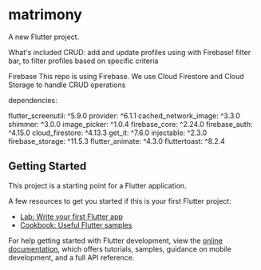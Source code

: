# matrimony

A new Flutter project.


What's included
CRUD:
 add and update profiles using  with Firebase!
filter bar,
 to filter profiles based on specific  criteria

Firebase
This repo is using Firebase. We use Cloud Firestore and Cloud Storage to handle CRUD operations


dependencies:

flutter_screenutil: ^5.9.0
  provider: ^6.1.1
  cached_network_image: ^3.3.0
  shimmer: ^3.0.0
  image_picker: ^1.0.4
  firebase_core: ^2.24.0
  firebase_auth: ^4.15.0
  cloud_firestore: ^4.13.3
  get_it: ^7.6.0
  injectable: ^2.3.0
  firebase_storage: ^11.5.3
  flutter_animate: ^4.3.0
  fluttertoast: ^8.2.4

## Getting Started

This project is a starting point for a Flutter application.

A few resources to get you started if this is your first Flutter project:

- [Lab: Write your first Flutter app](https://docs.flutter.dev/get-started/codelab)
- [Cookbook: Useful Flutter samples](https://docs.flutter.dev/cookbook)

For help getting started with Flutter development, view the
[online documentation](https://docs.flutter.dev/), which offers tutorials,
samples, guidance on mobile development, and a full API reference.
